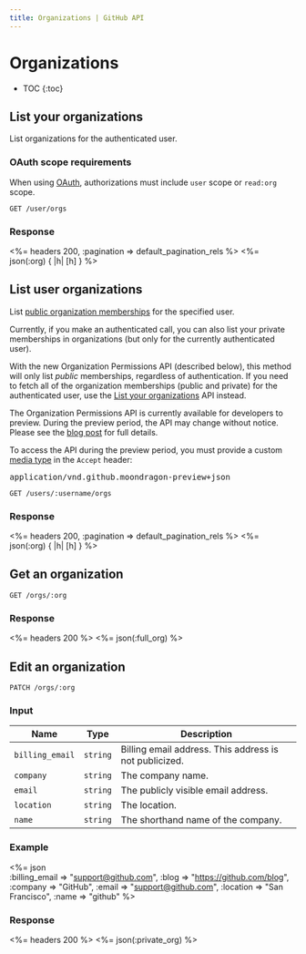 ```yaml
---
title: Organizations | GitHub API
---
```


# Organizations

* TOC
{:toc}

## List your organizations

List organizations for the authenticated user.

### OAuth scope requirements

When using [OAuth](/v3/oauth/#scopes), authorizations must include `user` scope or `read:org` scope.

    GET /user/orgs

### Response

<%= headers 200, :pagination => default_pagination_rels %>
<%= json(:org) { |h| [h] } %>

## List user organizations

List [public organization memberships](https://help.github.com/articles/publicizing-or-concealing-organization-membership) for the specified user.

Currently, if you make an authenticated call, you can also list your private memberships in organizations (but only for the currently authenticated user).

With the new Organization Permissions API (described below), this method will only list *public* memberships, regardless of authentication. If you need to fetch all of the organization memberships (public and private) for the authenticated user, use the [List your organizations](#list-your-organizations) API instead.

<div class="alert">
  <p>
    The Organization Permissions API is currently available for developers to preview.
    During the preview period, the API may change without notice.
    Please see the <a href="/changes/2014-12-08-organization-permissions-api-preview/">blog post</a> for full details.
  </p>

  <p>
    To access the API during the preview period, you must provide a custom <a href="/v3/media">media type</a> in the <code>Accept</code> header:
    <pre>application/vnd.github.moondragon-preview+json</pre>
  </p>
</div>

    GET /users/:username/orgs

### Response

<%= headers 200, :pagination => default_pagination_rels %>
<%= json(:org) { |h| [h] } %>

## Get an organization

    GET /orgs/:org

### Response

<%= headers 200 %>
<%= json(:full_org) %>

## Edit an organization

    PATCH /orgs/:org

### Input

Name | Type | Description
-----|------|--------------
`billing_email`|`string` | Billing email address. This address is not publicized.
`company`|`string` | The company name.
`email`|`string` | The publicly visible email address.
`location`|`string` | The location.
`name`|`string` | The shorthand name of the company.

### Example

<%= json \
    :billing_email => "support@github.com",
    :blog     => "https://github.com/blog",
    :company  => "GitHub",
    :email    => "support@github.com",
    :location => "San Francisco",
    :name     => "github"
    %>

### Response

<%= headers 200 %>
<%= json(:private_org) %>
